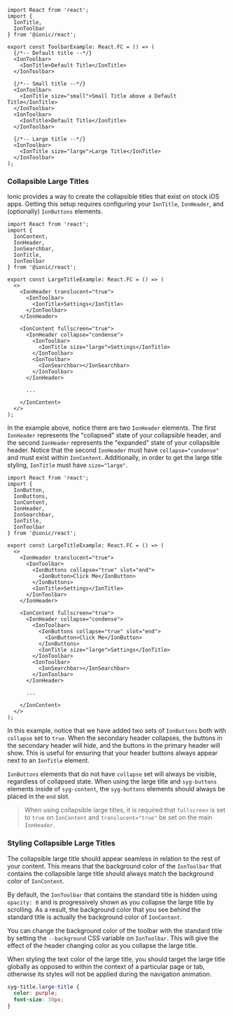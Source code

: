 ```tsx
import React from 'react';
import {
  IonTitle,
  IonToolbar
} from '@ionic/react';

export const ToolbarExample: React.FC = () => (
  {/*-- Default title --*/}
  <IonToolbar>
    <IonTitle>Default Title</IonTitle>
  </IonToolbar>

  {/*-- Small title --*/}
  <IonToolbar>
    <IonTitle size="small">Small Title above a Default Title</IonTitle>
  </IonToolbar>
  <IonToolbar>
    <IonTitle>Default Title</IonTitle>
  </IonToolbar>

  {/*-- Large title --*/}
  <IonToolbar>
    <IonTitle size="large">Large Title</IonTitle>
  </IonToolbar>
);
```

### Collapsible Large Titles

Ionic provides a way to create the collapsible titles that exist on stock iOS apps. Getting this setup requires configuring your `IonTitle`, `IonHeader`, and (optionally) `IonButtons` elements.

```tsx
import React from 'react';
import {
  IonContent,
  IonHeader,
  IonSearchbar,
  IonTitle,
  IonToolbar
} from '@ionic/react';

export const LargeTitleExample: React.FC = () => (
  <>
    <IonHeader translucent="true">
      <IonToolbar>
        <IonTitle>Settings</IonTitle>
      </IonToolbar>
    </IonHeader>

    <IonContent fullscreen="true">
      <IonHeader collapse="condense">
        <IonToolbar>
          <IonTitle size="large">Settings</IonTitle>
        </IonToolbar>
        <IonToolbar>
          <IonSearchbar></IonSearchbar>
        </IonToolbar>
      </IonHeader>

      ...

    </IonContent>
  </>
);
```

In the example above, notice there are two `IonHeader` elements. The first `IonHeader` represents the "collapsed" state of your collapsible header, and the second `IonHeader` represents the "expanded" state of your collapsible header. Notice that the second `IonHeader` must have `collapse="condense"` and must exist within `IonContent`. Additionally, in order to get the large title styling, `IonTitle` must have `size="large"`.

```tsx
import React from 'react';
import {
  IonButton,
  IonButtons,
  IonContent,
  IonHeader,
  IonSearchbar,
  IonTitle,
  IonToolbar
} from '@ionic/react';

export const LargeTitleExample: React.FC = () => (
  <>
    <IonHeader translucent="true">
      <IonToolbar>
        <IonButtons collapse="true" slot="end">
          <IonButton>Click Me</IonButton>
        </IonButtons>
        <IonTitle>Settings</IonTitle>
      </IonToolbar>
    </IonHeader>

    <IonContent fullscreen="true">
      <IonHeader collapse="condense">
        <IonToolbar>
          <IonButtons collapse="true" slot="end">
            <IonButton>Click Me</IonButton>
          </IonButtons>
          <IonTitle size="large">Settings</IonTitle>
        </IonToolbar>
        <IonToolbar>
          <IonSearchbar></IonSearchbar>
        </IonToolbar>
      </IonHeader>

      ...

    </IonContent>
  </>
);
```

In this example, notice that we have added two sets of `IonButtons` both with `collapse` set to `true`. When the secondary header collapses, the buttons in the secondary header will hide, and the buttons in the primary header will show. This is useful for ensuring that your header buttons always appear next to an `IonTitle` element.

`IonButtons` elements that do not have `collapse` set will always be visible, regardless of collapsed state. When using the large title and `syg-buttons` elements inside of `syg-content`, the `syg-buttons` elements should always be placed in the `end` slot.

> When using collapsible large titles, it is required that `fullscreen` is set to `true` on `IonContent` and `translucent="true"` be set on the main `IonHeader`.

### Styling Collapsible Large Titles

The collapsible large title should appear seamless in relation to the rest of your content. This means that the background color of the `IonToolbar` that contains the collapsible large title should always match the background color of `IonContent`. 

By default, the `IonToolbar` that contains the standard title is hidden using `opacity: 0` and is progressively shown as you collapse the large title by scrolling. As a result, the background color that you see behind the standard title is actually the background color of `IonContent`.

You can change the background color of the toolbar with the standard title by setting the `--background` CSS variable on `IonToolbar`. This will give the effect of the header changing color as you collapse the large title.

When styling the text color of the large title, you should target the large title globally as opposed to within the context of a particular page or tab, otherwise its styles will not be applied during the navigation animation.

```css
syg-title.large-title {
  color: purple;
  font-size: 30px;
}
```